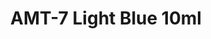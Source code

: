 ---
layout: product
title: "AMT-7 Light Blue 10ml"
price: "330" 
desc: "Acrylic Laquer 10mL"
img_path: "/assets/img/RC316.webp"
brand: "AK "
available: false
special_offer: false
new: false
soon: false
cat: "020000"
subcat: "020200"
subsubcat: "020201"
sifra: "RC316"
popular: false
spec: false
---